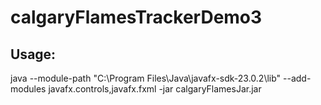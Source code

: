 # calgaryFlamesTrackerDemo3
## Usage:
java --module-path "C:\Program Files\Java\javafx-sdk-23.0.2\lib" --add-modules javafx.controls,javafx.fxml -jar calgaryFlamesJar.jar
